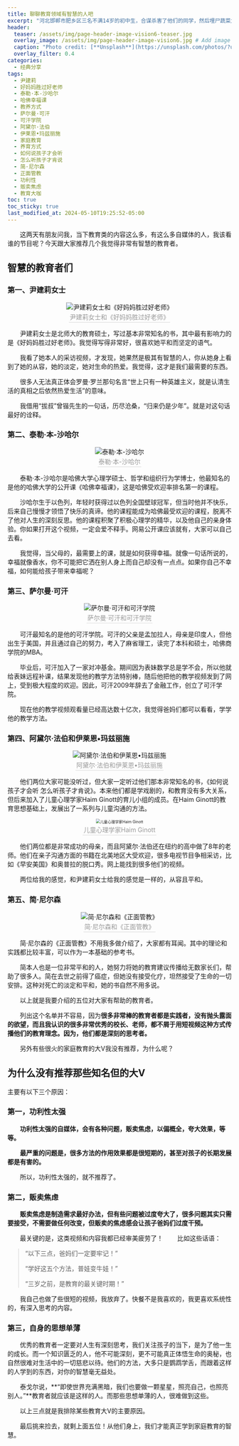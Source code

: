 ```yaml
---
title: 聊聊教育领域有智慧的人吧
excerpt: "河北邯郸市肥乡区三名不满14岁的初中生，合谋杀害了他们的同学，然后埋尸蔬菜大棚。报道我简单看了一点点，过程非常残忍，我没看太多，趁着还没被情感淹没的情况下，我也聊聊这件事。"
header:
  teaser: /assets/img/page-header-image-vision6-teaser.jpg
  overlay_image: /assets/img/page-header-image-vision6.jpg # Add image post (optional)
  caption: "Photo credit: [**Unsplash**](https://unsplash.com/photos/?utm_source=unsplash&utm_medium=referral&utm_content=creditCopyText)"
  overlay_filter: 0.4
categories:
  - 经典分享
tags: 
  - 尹建莉
  - 好妈妈胜过好老师
  - 泰勒·本-沙哈尔
  - 哈佛幸福课
  - 教养方式
  - 萨尔曼·可汗
  - 可汗学院
  - 阿黛尔·法伯
  - 伊莱恩•玛兹丽施
  - 家庭教育
  - 养育方式
  - 如何说孩子才会听
  - 怎么听孩子才肯说
  - 简·尼尔森
  - 正面管教
  - 功利性
  - 贩卖焦虑
  - 教育大咖
toc: true
toc_sticky: true
last_modified_at: 2024-05-10T19:25:52-05:00
---
```


&emsp;&emsp;这两天有朋友问我，当下教育类的内容这么多，有这么多自媒体的人，我该看谁的节目呢？今天跟大家推荐几个我觉得非常有智慧的教育者。

## 智慧的教育者们

### 第一、尹建莉女士

<center><img src="https://cdn.jsdelivr.net/gh/GabrielPeace/Img//2024/%E5%B0%B9%E5%BB%BA%E8%8E%89.jpg" alt="尹建莉女士和《好妈妈胜过好老师》" /><br>
    <div style="color:orange; border-bottom: 1px solid #d9d9d9;
    display: inline-block;
    color: #999;
    padding: 2px;">尹建莉女士和《好妈妈胜过好老师》</div>
</center>

&emsp;&emsp;尹建莉女士是北师大的教育硕士，写过基本非常知名的书，其中最有影响力的是《好妈妈胜过好老师》。我觉得写得非常好，很喜欢她平和而坚定的语气。

&emsp;&emsp;我看了她本人的采访视频，才发现，她果然是极其有智慧的人，你从她身上看到了她的从容，她的淡定，她对生命的热爱。我觉得，这才是我们最需要的东西。

&emsp;&emsp;很多人无法真正体会罗曼·罗兰那句名言“世上只有一种英雄主义，就是认清生活的真相之后依然热爱生活”的意味。

&emsp;&emsp;我借用“拔叔”曾锴先生的一句话，历尽沧桑，“归来仍是少年”。就是对这句话最好的诠释。

### 第二、泰勒·本-沙哈尔

<center><img src="https://cdn.jsdelivr.net/gh/GabrielPeace/Img//2024/%E6%B3%B0%E5%8B%92%C2%B7%E6%9C%AC-%E6%B2%99%E5%93%88%E5%B0%94.jpg" alt="泰勒·本-沙哈尔" /><br>
    <div style="color:orange; border-bottom: 1px solid #d9d9d9;
    display: inline-block;
    color: #999;
    padding: 2px;">泰勒·本-沙哈尔</div>
</center>

&emsp;&emsp;泰勒·本-沙哈尔是哈佛大学心理学硕士、哲学和组织行为学博士，他最知名的是他的哈佛大学的公开课《哈佛幸福课》，这是哈佛受欢迎率排名第一的课程。

&emsp;&emsp;沙哈尔生于以色列，年轻时获得过以色列全国壁球冠军，但当时他并不快乐，后来自己慢慢才领悟了快乐的真谛。他的课程能成为哈佛最受欢迎的课程，脱离不了他对人生的深刻反思。他的课程积聚了积极心理学的精华，以及他自己的亲身体验。你如果打开这个视频，一定会爱不释手。网易公开课应该就有，大家可以自己去看。

&emsp;&emsp;我觉得，当父母的，最需要上的课，就是如何获得幸福。就像一句话所说的，幸福就像香水，你不可能把它洒在别人身上而自己却没有一点点。如果你自己不幸福，如何能给孩子带来幸福呢？

### 第三、萨尔曼·可汗

<center><img src="https://cdn.jsdelivr.net/gh/GabrielPeace/Img//2024/%E8%90%A8%E5%B0%94%E6%9B%BC%C2%B7%E5%8F%AF%E6%B1%97.jpg" alt="萨尔曼·可汗和可汗学院" /><br>
    <div style="color:orange; border-bottom: 1px solid #d9d9d9;
    display: inline-block;
    color: #999;
    padding: 2px;">萨尔曼·可汗和可汗学院</div>
</center>

&emsp;&emsp;可汗最知名的是他的可汗学院。可汗的父亲是孟加拉人，母亲是印度人，但他出生于美国，并且通过自己的努力，考入了麻省理工，读完了本科和硕士，哈佛商学院的MBA。

&emsp;&emsp;毕业后，可汗加入了一家对冲基金。期间因为表妹数学总是学不会，所以他就给表妹远程补课，结果发现他的教学方法特别棒，随后他把他的教学视频发到了网上，受到极大程度的欢迎。因此，可汗2009年辞去了金融工作，创立了可汗学院。

&emsp;&emsp;现在他的教学视频观看量已经高达数十亿次，我觉得爸妈们都可以看看，学学他的教学方法。

### 第四、阿黛尔·法伯和伊莱恩•玛兹丽施

<center><img src="https://cdn.jsdelivr.net/gh/GabrielPeace/Img//2024/%E9%98%BF%E9%BB%9B%E5%B0%94%E6%B3%95%E4%BC%AF%E5%92%8C%E4%BC%8A%E8%8E%B1%E6%81%A9%E7%8E%9B%E5%85%B9%E4%B8%BD%E6%96%BD-books.jpg" alt="阿黛尔·法伯和伊莱恩•玛兹丽施" /><br>
    <div style="color:orange; border-bottom: 1px solid #d9d9d9;
    display: inline-block;
    color: #999;
    padding: 2px;">阿黛尔·法伯和伊莱恩•玛兹丽施</div>
</center>

&emsp;&emsp;他们两位大家可能没听过，但大家一定听过他们那本非常知名的书，《如何说孩子才会听 怎么听孩子才肯说》。本来他们都是学戏剧的，和教育没有多大关系，但后来加入了儿童心理学家Haim Ginott的育儿小组的成员。在Haim Ginott的教育思想基础上，发展出了一系列与儿童沟通的方法。

<center><img src="https://cdn.jsdelivr.net/gh/GabrielPeace/Img//2024/Haim_Ginott.jpg" alt="儿童心理学家Haim Ginott" style="zoom:60%"/><br>
    <div style="color:orange; border-bottom: 1px solid #d9d9d9;
    display: inline-block;
    color: #999;
    padding: 2px;">儿童心理学家Haim Ginott</div>
</center>


&emsp;&emsp;他们两位都是非常成功的母亲，而且阿黛尔·法伯还在纽约的高中做了8年的老师。他们在亲子沟通方面的书籍在北美地区大受欢迎，很多电视节目争相采访，比如《早安美国》和奥普拉的脱口秀。网上能找到很多他们的视频。

&emsp;&emsp;两位给我的感觉，和尹建莉女士给我的感觉是一样的，从容且平和。

### 第五、简·尼尔森

<center><img src="https://cdn.jsdelivr.net/gh/GabrielPeace/Img//2024/%E7%AE%80%E5%B0%BC%E5%B0%94%E6%A3%AE%E5%92%8C%E6%AD%A3%E9%9D%A2%E7%AE%A1%E6%95%99.jpg" alt="简·尼尔森和《正面管教》" /><br>
    <div style="color:orange; border-bottom: 1px solid #d9d9d9;
    display: inline-block;
    color: #999;
    padding: 2px;">简·尼尔森和《正面管教》</div>
</center>


&emsp;&emsp;简·尼尔森的《正面管教》不用我多做介绍了，大家都有耳闻。其中的理论和实践都比较丰富，可以作为一本基础的参考书。

&emsp;&emsp;简本人也是一位非常平和的人，她努力将她的教育建议传播给无数家长们，帮助了很多人。简在去世之前得了癌症，但她没有接受化疗，坦然接受了生命的一切安排。这种对死亡的淡定和平和，她的书自然不用多说。

&emsp;&emsp;以上就是我要介绍的五位对大家有帮助的教育者。

&emsp;&emsp;列出这个名单并不容易，因为**很多非常棒的教育者都是实践者，没有抛头露面的欲望，而且我认识的很多非常优秀的校长、老师，都不屑于用短视频这种方式传播他们的教育理念。因为，他们都是深刻的思考者。**

&emsp;&emsp;另外有些很火的家庭教育的大V我没有推荐，为什么呢？

## 为什么没有推荐那些知名但的大V

主要有以下三个原因：

### 第一，功利性太强

&emsp;&emsp;**功利性太强的自媒体，会有各种问题，贩卖焦虑，以偏概全，夸大效果，等等。**

&emsp;&emsp;**最严重的问题是，很多方法的作用效果都是很短期的，甚至对孩子的长期发展都是有害的。**

&emsp;&emsp;所以，功利性太强的，就不推荐了。

### 第二，贩卖焦虑

&emsp;&emsp;**贩卖焦虑是制造需求最好办法，但有些问题被过度夸大了，很多问题其实只需要接受，不需要做任何改变，但贩卖的焦虑感会让孩子爸妈们过度干预。**

&emsp;&emsp;最关键的是，这类视频和内容我都已经审美疲劳了！
&emsp;&emsp;比如这些话语：

> “以下三点，爸妈们一定要牢记！”
>
> “学好这五个方法，普娃变牛娃！”
>
> “三岁之前，是教育的最关键时期！”

&emsp;&emsp;我自己也做了些很短的视频，我放弃了。快餐不是我喜欢的，我更喜欢系统性的，有深入思考的内容。

### 第三，自身的思想单薄

&emsp;&emsp;优秀的教育者一定要对人生有深刻思考，我们关注孩子的当下，是为了他一生的成长。而一个知识匮乏的人，他不可能深刻，更不可能真正体悟生命的奥秘，也自然很难对生活中的一切慈悲以待。他们的方法，大多只是鹦鹉学舌，而跟着这样的人学到的东西，对你的智慧毫无益处。

&emsp;&emsp;泰戈尔说，**“即使世界充满黑暗，我们也要做一颗星星，照亮自己，也照亮别人。”**教育者就应该是这样的人。而那些思想单薄的人，很难做到这些。

&emsp;&emsp;以上三点就是我排除某些教育大V的主要原因。

&emsp;&emsp;最后挑来捡去，就剩上面五位！从他们身上，我们才能真正学到家庭教育的智慧。
